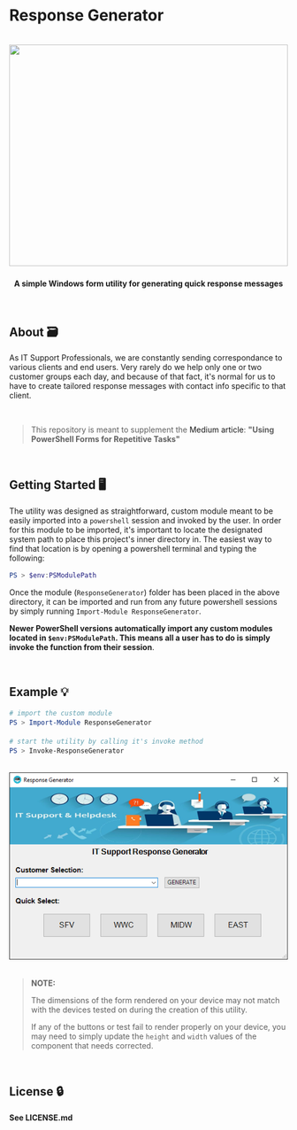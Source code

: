 # Response Generator

<br>

<div align="center">
  <img src="https://images-wixmp-ed30a86b8c4ca887773594c2.wixmp.com/f/bce61c2d-f08e-4cff-ab33-6360bdffd6e8/denzqn3-44426b90-aab9-4983-bf88-cf297521e1a5.png/v1/fill/w_1280,h_800,strp/darkmyst_powershell_wallpaper__2560x1600__by_bastardoperator_denzqn3-fullview.png?token=eyJ0eXAiOiJKV1QiLCJhbGciOiJIUzI1NiJ9.eyJzdWIiOiJ1cm46YXBwOjdlMGQxODg5ODIyNjQzNzNhNWYwZDQxNWVhMGQyNmUwIiwiaXNzIjoidXJuOmFwcDo3ZTBkMTg4OTgyMjY0MzczYTVmMGQ0MTVlYTBkMjZlMCIsIm9iaiI6W1t7ImhlaWdodCI6Ijw9ODAwIiwicGF0aCI6IlwvZlwvYmNlNjFjMmQtZjA4ZS00Y2ZmLWFiMzMtNjM2MGJkZmZkNmU4XC9kZW56cW4zLTQ0NDI2YjkwLWFhYjktNDk4My1iZjg4LWNmMjk3NTIxZTFhNS5wbmciLCJ3aWR0aCI6Ijw9MTI4MCJ9XV0sImF1ZCI6WyJ1cm46c2VydmljZTppbWFnZS5vcGVyYXRpb25zIl19.hvmE-eBBFunU5E_HAn-CCLNKA1Y_DLpE0xlUqtTYCK4" height=400 width="100%"/>
</div>
<div align="center">
  <h4><b>A simple Windows form utility for generating quick response messages</b></h4>
</div>

<br>

## About 🗃

As IT Support Professionals, we are constantly sending correspondance to various clients and end users. 
Very rarely do we help only one or two customer groups each day, and because of that fact, it's normal 
for us to have to create tailored response messages with contact info specific to that client.

<br>

> This repository is meant to supplement the <a>Medium article</a>: **"Using PowerShell Forms for Repetitive Tasks"**

<br>

## Getting Started 🖥

The utility was designed as straightforward, custom module meant to be easily imported into a `powershell` session
and invoked by the user. In order for this module to be imported, it's important to locate the designated system path 
to place this project's inner directory in. The easiest way to find that location is by opening a powershell terminal 
and typing the following:

```powershell
PS > $env:PSModulePath
```

Once the module (`ResponseGenerator`) folder has been placed in the above directory, it can be imported and run from any future powershell 
sessions by simply running `Import-Module ResponseGenerator`. 

**Newer PowerShell versions automatically import any custom modules located in `$env:PSModulePath`. This means all a user has to do is simply invoke the function from their session**.

<br>

## Example 💡


```powershell
# import the custom module
PS > Import-Module ResponseGenerator

# start the utility by calling it's invoke method
PS > Invoke-ResponseGenerator
```

<br>

<div align="center">
  <img src="response_generator.png" />
</div>

<br>

> **NOTE:**
> 
> The dimensions of the form rendered on your device may not match with the devices tested on during the creation of this utility.
> 
> If any of the buttons or test fail to render properly on your device, you may need to simply update the `height` and `width` values of the component that needs corrected.

<br>

## License 🔒

**See LICENSE.md**

